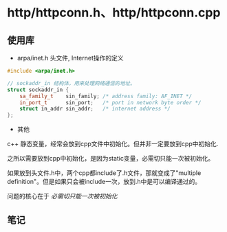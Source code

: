 # http/httpconn.h、http/httpconn.cpp

## 使用库

* arpa/inet.h 头文件, Internet操作的定义

```C++
#include <arpa/inet.h>

// sockaddr_in 结构体，用来处理网络通信的地址。
struct sockaddr_in {
    sa_family_t    sin_family; /* address family: AF_INET */
    in_port_t      sin_port;   /* port in network byte order */
    struct in_addr sin_addr;   /* internet address */
};
```

* 其他

c++ 静态变量，经常会放到cpp文件中初始化。但并非一定要放到cpp中初始化.

之所以需要放到cpp中初始化，是因为static变量，必需切只能一次被初始化。

如果放到头文件.h中，两个cpp都include了.h文件，那就变成了"multiple definition"。但是如果只会被include一次，放到.h中是可以编译通过的。

问题的核心在于 *必需切只能一次被初始化*

## 笔记
